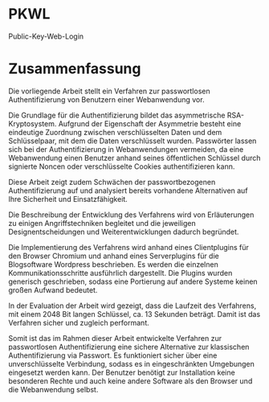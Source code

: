 PKWL
====

Public-Key-Web-Login


Zusammenfassung
====

Die vorliegende Arbeit stellt ein Verfahren zur passwortlosen Authentifizierung von Benutzern einer Webanwendung vor.

Die Grundlage für die Authentifizierung bildet das asymmetrische RSA-Kryptosystem. Aufgrund der Eigenschaft der Asymmetrie besteht eine eindeutige Zuordnung zwischen verschlüsselten Daten und dem Schlüsselpaar, mit dem die Daten verschlüsselt wurden. Passwörter lassen sich bei der Authentifizierung in Webanwendungen vermeiden, da eine Webanwendung einen Benutzer anhand seines öffentlichen Schlüssel durch signierte Noncen oder verschlüsselte Cookies authentifizieren kann.

Diese Arbeit zeigt zudem Schwächen der passwortbezogenen Authentifizierung auf und analysiert bereits vorhandene Alternativen auf Ihre Sicherheit und Einsatzfähigkeit.

Die Beschreibung der Entwicklung des Verfahrens wird von Erläuterungen zu einigen Angriffstechniken begleitet und die jeweiligen Designentscheidungen und Weiterentwicklungen dadurch begründet.

Die Implementierung des Verfahrens wird anhand eines Clientplugins für den Browser Chromium und anhand eines Serverplugins für die Blogsoftware Wordpress beschrieben. Es werden die einzelnen Kommunikationsschritte ausführlich dargestellt. Die Plugins wurden generisch geschrieben, sodass eine Portierung auf andere Systeme keinen großen Aufwand bedeutet.

In der Evaluation der Arbeit wird gezeigt, dass die Laufzeit des Verfahrens, mit einem 2048 Bit langen Schlüssel, ca. 13 Sekunden beträgt. Damit ist das Verfahren sicher und zugleich performant.

Somit ist das im Rahmen dieser Arbeit entwickelte Verfahren zur passwortlosen Authentifizierung eine sichere Alternative zur klassischen Authentifizierung via Passwort. Es funktioniert sicher über eine unverschlüsselte Verbindung, sodass es in eingeschränkten Umgebungen eingesetzt werden kann. Der Benutzer benötigt zur Installation keine besonderen Rechte und auch keine andere Software als den Browser und die Webanwendung selbst.
